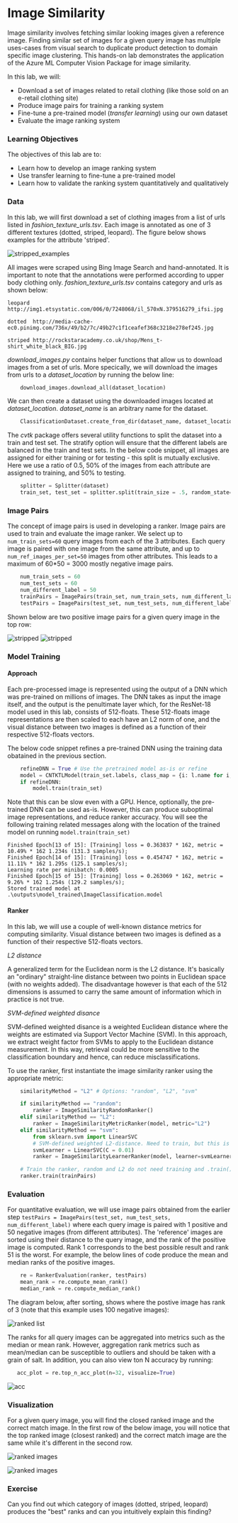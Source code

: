 # Image Similarity

Image similarity involves fetching similar looking images given a reference image. Finding similar set of images for a given query image has multiple uses-cases from visual search to duplicate product detection to domain specific image clustering. This hands-on lab demonstrates the application of the Azure ML Computer Vision Package for image similarity. 

In this lab, we will:
- Download a set of images related to retail clothing (like those sold on an e-retail clothing site)
- Produce image pairs for training a ranking system
- Fine-tune a pre-trained model (_transfer learning_) using our own dataset
- Evaluate the image ranking system

### Learning Objectives ###

The objectives of this lab are to:
- Learn how to develop an image ranking system
- Use transfer learning to fine-tune a pre-trained model
- Learn how to validate the ranking system quantitatively and qualitatively

### Data

In this lab, we will first download a set of clothing images from a list of urls listed in _fashion_texture_urls.tsv_. Each image is annotated as one of 3 different textures (dotted, striped, leopard). The figure below shows examples for the attribute 'striped'.

![stripped_examples](images\examples_striped.jpg)

All images were scraped using Bing Image Search and hand-annotated. It is important to note that the annotations were performed according to upper body clothing only. _fashion_texture_urls.tsv_ contains category and urls as shown below:

```
leopard	http://img1.etsystatic.com/006/0/7248068/il_570xN.379516279_ifsi.jpg

dotted	http://media-cache-ec0.pinimg.com/736x/49/b2/7c/49b27c1f1ceafef368c3218e278ef245.jpg

striped	http://rockstaracademy.co.uk/shop/Mens_t-shirt_white_black_BIG.jpg 
```

_download_images.py_ contains helper functions that allow us to download images from a set of urls. More specically, we will download the images from urls to a _dataset_location_ by running the below line:

````python
    download_images.download_all(dataset_location)
````

We can then create a dataset using the downloaded images located at _dataset_location_. _dataset_name_ is an arbitrary name for the dataset.

````python
    ClassificationDataset.create_from_dir(dataset_name, dataset_location)
````

The _cvtk_ package offers several utility functions to split the dataset into a train and test set. The stratify option will ensure that the different labels are balanced in the train and test sets. In the below code snippet, all images are assigned for either training or for testing - this split is mutually exclusive. Here we use a ratio of 0.5, 50% of the images from each attribute are assigned to training, and 50% to testing. 

````python
    splitter = Splitter(dataset)
    train_set, test_set = splitter.split(train_size = .5, random_state=1, stratify="label")
````

### Image Pairs

The concept of image pairs is used in developing a ranker. Image pairs are used to train and evaluate the image ranker. We select up to `num_train_sets=60` query images from each of the 3 attributes. Each query image is paired with one image from the same attribute, and up to `num_ref_images_per_set=50` images from other attributes. This leads to a maximum of 60*50 = 3000 mostly negative image pairs. 

````python
    num_train_sets = 60
    num_test_sets = 60
    num_different_label = 50
    trainPairs = ImagePairs(train_set, num_train_sets, num_different_label)
    testPairs = ImagePairs(test_set, num_test_sets, num_different_label)
````

Shown below are two positive image pairs for a given query image in the top row: 

![stripped](images\pair_1.jpg)  ![stripped](images\pair_2.jpg)


### Model Training

#### Approach

Each pre-processed image is represented using the output of a DNN which was pre-trained on millions of images. The DNN takes as input the image itself, and the output is the penultimate layer which, for the ResNet-18 model used in this lab, consists of 512-floats. These 512-floats image representations are then scaled to each have an L2 norm of one, and the visual distance between two images is defined as a function of their respective 512-floats vectors. 

The below code snippet refines a pre-trained DNN using the training data obatained in the previous section.


````python
    refineDNN = True # Use the pretrained model as-is or refine
    model = CNTKTLModel(train_set.labels, class_map = {i: l.name for i, l in enumerate(dataset.labels)}, base_model_name='ResNet18_ImageNet_CNTK')
    if refineDNN:
        model.train(train_set)
````

Note that this can be slow even with a GPU. Hence, optionally, the pre-trained DNN can be used as-is. However, this can produce suboptimal image representations, and reduce ranker accuracy. You will see the following training related messages along with the location of the trained model on running `model.train(train_set)`

````
Finished Epoch[13 of 15]: [Training] loss = 0.363837 * 162, metric = 10.49% * 162 1.234s (131.3 samples/s);
Finished Epoch[14 of 15]: [Training] loss = 0.454747 * 162, metric = 11.11% * 162 1.295s (125.1 samples/s);
Learning rate per minibatch: 0.0005
Finished Epoch[15 of 15]: [Training] loss = 0.263069 * 162, metric = 9.26% * 162 1.254s (129.2 samples/s);
Stored trained model at .\outputs\model_trained\ImageClassification.model
````

#### Ranker

In this lab, we will use a couple of well-known distance metrics for computing similarity. Visual distance between two images is defined as a function of their respective 512-floats vectors.

_L2 distance_

A generalized term for the Euclidean norm is the L2 distance. It's basically an "ordinary" straight-line distance between two points in Euclidean space (with no weights added). The disadvantage however is that each of the 512 dimensions is assumed to carry the same amount of information which in practice is not true. 

_SVM-defined weighted disance_

SVM-defined weighted disance is a weighted Euclidean distance where the weights are estimated via Support Vector Machine (SVM). In this approach, we extract weight factor from SVMs to apply to the Euclidean distance measurement. In this way, retrieval could be more sensitive to the classification boundary and hence, can reduce misclassifications.

To use the ranker, first instantiate the image similarity ranker using the appropriate metric:


````python
    similarityMethod = "L2" # Options: "random", "L2", "svm"

    if similarityMethod == "random":
        ranker = ImageSimilarityRandomRanker()
    elif similarityMethod == "L2":
        ranker = ImageSimilarityMetricRanker(model, metric="L2")
    elif similarityMethod == "svm":
        from sklearn.svm import LinearSVC
        # SVM-defined weighted L2-distance. Need to train, but this is fast.
        svmLearner = LinearSVC(C = 0.01)
        ranker = ImageSimilarityLearnerRanker(model, learner=svmLearner)

    # Train the ranker, random and L2 do not need training and .train() will do nothing
    ranker.train(trainPairs)
````

### Evaluation

For quantitative evaluation, we will use image pairs obtained from the earlier step `testPairs = ImagePairs(test_set, num_test_sets, num_different_label)` where each query image is paired with 1 positive and 50 negative images (from different attributes). The 'reference' images are sorted using their distance to the query image, and the rank of the positive image is computed. Rank 1 corresponds to the best possible result and rank 51 is the worst. For example, the below lines of code produce the mean and median ranks of the positive images.

````python
    re = RankerEvaluation(ranker, testPairs)
    mean_rank = re.compute_mean_rank()
    median_rank = re.compute_median_rank()
````

The diagram below, after sorting, shows where the postive image has rank of 3 (note that this example uses 100 negative images):

![ranked list](images\example_ranking.jpg)

The ranks for all query images can be aggregated into metrics such as the median or mean rank. However, aggregation rank metrics such as mean/median can be susceptible to outliers and should be taken with a grain of salt. In addition, you can also view ton N accuracy by running:
 ````python
    acc_plot = re.top_n_acc_plot(n=32, visualize=True)
```` 

![acc](images\acc.png)

### Visualization

For a given query image, you will find the closed ranked image and the correct match image. In the first row of the below image, you will notice that the top ranked image (closest ranked) and the correct match image are the same while it's different in the second row.

![ranked images](images\ranked_images.jpg)

![ranked images](images\ranked_images2.jpg)

### Exercise

Can you find out which category of images (dotted, striped, leopard) produces the "best" ranks and can you intuitively explain this finding?